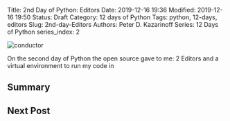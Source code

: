 Title: 2nd Day of Python: Editors
Date: 2019-12-16 19:36
Modified: 2019-12-16 19:50
Status: Draft
Category: 12 days of Python
Tags: python, 12-days, editors 
Slug: 2nd-day-Editors
Authors: Peter D. Kazarinoff
Series: 12 Days of Python
series_index: 2

![conductor]({static}/posts/12_days_of_python/images/conductor.jpg)

On the second day of Python the open source gave to me: 2 Editors and a virtual environment to run my code in

## Summary

## Next Post
